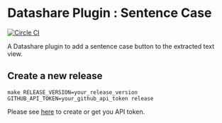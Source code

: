 # Datashare Plugin : Sentence Case

[![Circle CI](https://circleci.com/gh/ICIJ/datashare-plugin-sentence-case.png?style=shield&circle-token=bb83a70d5a43a31c6fd38d797f015b9419c15ffe)](https://circleci.com/gh/ICIJ/datashare-plugin-sentence-case)

A Datashare plugin to add a sentence case button to the extracted text view.

## Create a new release
`make RELEASE_VERSION=your_release_version GITHUB_API_TOKEN=your_github_api_token release`

Please see [here](https://docs.github.com/en/github/authenticating-to-github/creating-a-personal-access-token) to create or get you API token.
